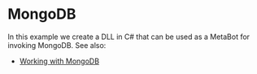 # MongoDB
In this example we create a DLL in C# that can be used as a MetaBot for invoking MongoDB.
See also:
* [Working with MongoDB](https://salientprocess.com/blog/2017/12/21/rpa-automation-anywhere-working-mongodb/)